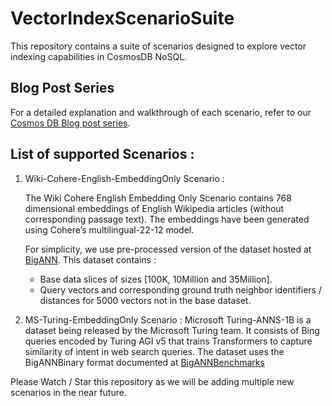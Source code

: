 # VectorIndexScenarioSuite
This repository contains a suite of scenarios designed to explore vector indexing capabilities in CosmosDB NoSQL.

## Blog Post Series
For a detailed explanation and walkthrough of each scenario, refer to our [Cosmos DB Blog post series](https://aka.ms/CosmosDiskANNBlogPart1).

## List of supported Scenarios :
1. Wiki-Cohere-English-EmbeddingOnly Scenario :
   
    The Wiki Cohere English Embedding Only Scenario contains 768 dimensional embeddings of English Wikipedia articles (without corresponding passage text).
    The embeddings have been generated using Cohere’s multilingual-22-12 model. 
    
    For simplicity, we use pre-processed version of the dataset hosted at [BigANN](https://github.com/harsha-simhadri/big-ann-benchmarks/blob/main/benchmark/datasets.py).
    This dataset contains :
    - Base data slices of sizes [100K, 10Million and 35Million].
    - Query vectors and corresponding ground truth neighbor identifiers / distances for 5000 vectors not in the base dataset.
2. MS-Turing-EmbeddingOnly Scenario :
   Microsoft Turing-ANNS-1B is a dataset being released by the Microsoft Turing team. It consists of Bing queries encoded by Turing AGI v5 that trains Transformers to capture similarity of intent in web search queries. 
   The dataset uses the BigANNBinary format documented at [BigANNBenchmarks](https://big-ann-benchmarks.com/neurips21.html#bench-datasets)

Please Watch / Star this repository as we will be adding multiple new scenarios in the near future.
